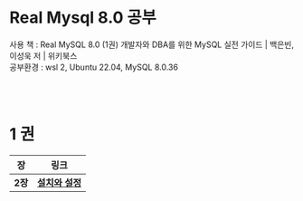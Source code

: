 # Real Mysql 8.0 공부

사용 책 : Real MySQL 8.0 (1권) 개발자와 DBA를 위한 MySQL 실전 가이드 | 백은빈, 이성욱 저 | 위키북스 <br>
공부환경 : wsl 2, Ubuntu 22.04, MySQL 8.0.36


<br><br>

# 1 권
|**장**|**링크**|
|---|---|
|**2장**|[**설치와 설정**](./1권/2/설치와설정.md)